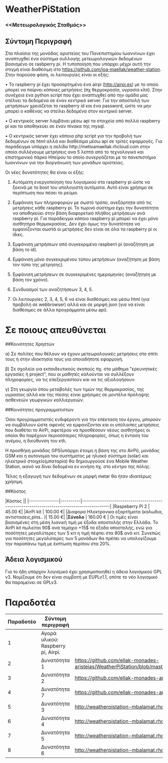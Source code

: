 # WeatherPiStation
### <<Μετεωρολογικός Σταθμός>>
## Σύντομη Περιγραφή
Στα πλαίσια της μονάδας αριστείας του Πανεπιστημίου Ιωαννίνων έχει αναπτυχθεί ένα σύστημα συλλογής μετεωρολογικών δεδομένων βασισμένο σε rasbperry pi. Η τυποποίηση που υπάρχει μέχρι αυτή την στιγμή είναι διαθέσιμη στο https://github.com/ioa-maellak/weather-station.
Στην παρούσα φάση, οι λειτουργίες είναι οι εξής:

• Το raspberry pi έχει προσαρτημένο ένα airpi (http://airpi.es) με το οποίο μπορεί να παίρνει κάποιες μετρήσεις (πχ θερμοκρασία, υγρασία κλπ). Στην συνέχεια ένα python script που έχει αναπτυχθεί από την ομάδα μας στέλνει τα δεδομένα σε έναν κεντρικό server. Για την αποστολή των μετρήσεων χρειάζεται το raspberry id και ένα password, ώστε να μην μπορεί ο καθένας να στείλει δεδομένα στον κεντρικό server.

• Ο κεντρικός server λαμβάνει μέσω api τα στοιχεία από πολλά raspberry pi και τα αποθηκεύει σε έναν πίνακα της mysql.

• Ο κεντρικός server έχει κάποια php script για την προβολή των δεδομένων σε html αλλά και διαθέσιμα μέσω api σε τρίτες εφαρμογές. Για παράδειγμα υπάρχει η σελίδα http://met­ioamaellak.rhcloud.com στην οποία συλλέγουμε μετρήσεις ανα 5 λεπτά από το τεχνολογικό και επιστημονικό πάρκο Ηπείρου το οποίο συνεργάζεται με το πανεπιστήμιο Ιωαννίνων για την διοργάνωση των μονάδων αριστείας.

Οι νέες δυνατότητες θα είναι οι εξής:

1. Αυτόματη ενεργοποίηση του λογισμικού στο raspberry pi ώστε να ξεκινά με το boot του υπολογιστή αυτόματα. Αυτό είναι χρήσιμο σε περίπτωση που πέσει το ρεύμα.

2. Εμφάνιση των πληροφοριών με σωστό τρόπο, ανεξάρτητα από τις μετρήσεις κάθε raspberry pi. Το τωρινό σύστημα έχει την δυνατότητα να αποθηκεύει στην βάση διαφορετικό πλήθος μετρήσεων ανά raspberry pi. Για παράδειγμα κάποιο raspberry pi μπορεί να έχει μόνο αισθητήρα θερμοκρασίας. Δεν έχει όμως την δυνατότητα να εμφανίζονται σωστά οι μετρήσεις δεν είναι σε όλα τα raspberry pi οι ίδιες.

3. Εμφάνιση μετρήσεων από συγκεκριμένο raspberri pi (αναζήτηση με βάση το id).

4. Εμφάνιση μόνο συγκεκριμένου τύπου μετρήσεων (αναζήτηση με βάση τον τύπο της μέτρησης).

5. Εμφάνιση μετρήσεων σε συγκεκριμένες ημερομηνίες (αναζήτηση με βάση τον χρόνο).

6. Συνδυασμοί των αναζητήσεων 3, 4, 5.

7. Οι λειτουργίες 2, 3, 4, 5, 6 να είναι διαθέσιμες και μέσω html (για προβολή σε webbrowser) αλλά και σε μορφή json (για να είναι διαθέσιμες σε άλλα προγράμματα μέσω api).


Σε ποιους απευθύνεται
==========================
##Κοινότητες Χρηστών

α) Σε πολίτες που θέλουν να έχουν μετεωρολογικές μετρήσεις στο σπίτι τους ή στην ιδιοκτησία τους για οποιαδήποτε εφαρμογή.

β) Σε σχολεία για εκπαιδευτικούς σκοπούς πχ. στο μάθημα "ερευνητικές εργασίες ή project", που οι μαθητές καλούνται να συλλέξουν πληροφορίες, να τις επεξεργαστούν και να τις αξιολογήσουν.

γ) Στη γεωργία όπου μεταβολές των τιμών της θερμοκρασίας, της υγρασίας αλλά και της πίεσης είναι χρήσιμες σε μοντέλα πρόληψης ασθενειών γεωργικών καλλιεργειών. 

##Κοινότητες προγραμματιστών

Όσοι προγραμματιστές ενδιφέροντι για την επέκταση του έργου, μπορούν να συμβάλουν ώστε αφενός να εμφανίζονται και οι υπόλοιπες μετρήσεις που διαθέτει το AirPi, αφετέρου να προσθέσουν νέους αισθητήρες οι οποίοι θα παρέχουν περισσότερες πληροφορίες, όπως η ένταση του ανέμου, η διεύθυνση του κτλ.

Η προσθήκη μονάδας GPS(υπάρχει έτοιμη η βάση της στο AirPi), μονάδας GSM και η αυτονομία του συστήματος με ηλιακό σύστημα (solar) και ηλεκτρικό στοιχείο(μπαταρία) θα δημιουργούσε ένα Mobile Weather Station, ικανό να δίνει δεδομένα εν κινήση πχ. στο κέντρο της πόλης.

Τέλος η εξαγωγή των δεδομένων σε μορφή metar θα ήταν ιδιαιτέρως χρήσιμη.

##Κόστος 


|Κόστος 																		||
|---------------|----------|--------------------------------------------------------------------------------------------|
|Raspeberry Pi 2 |                                   45.00 €|
|AirPi kit     |                                        100.00 €|
|Διαφορα Ηλεκτρονικα εξαρτήματα (καλωδια, αντιστασεις,pins.. )|  15.00 €|
|**Σύνολο**        |                                                 160.00 € |
Οι τιμές είναι βασισμένες στη μέση λιανική τιμή με έξοδα αποστολής στην Ελλάδα. Το AirPi kit πωλείται 90$ ανά τεμάχιο  +15$ τα έξοδα αποστολής, ενώ για ποσότητες μεγαλύτερες των 5 κιτ η τιμή πέφτει στα 80$ ανά κιτ. 
Συνεπώς για ποσότητες μεγαλύτερες των 5 μονάδων θα πρέπει να υπολογίζουμε την παραπάνω τιμή με έκπτωση περίπου στα 20%. 

## Άδεια λογισμικού

Για το ήδη υπάρχον λογισμικό έχει χρησιμοποιηθεί η άδεια λογισμικού GPL v3.
Νομίζουμε ότι δεν είναι συμβατή με EUPLv1.1, οπότε το νέο λογισμικό θα παραμείνει σε GPLv3.

# Παραδοτέα


| Παραδοτέο | Σύντομη περιγραφή       | URL |
|-----------|-------------------------|-----|
| 1 | Αγορά υλικού: Raspberry pi, Airpi. | |
| 2 | Δυνατότητα 1 | https://github.com/ellak-monades-aristeias/WeatherPiStation/blob/master/Autologin_%26_Autostart_Raspberry%20Pi.md |
| 3 | Δυνατότητα 2 | https://github.com/ellak-monades-aristeias/WeatherPiStation/tree/master/www/API |
| 4 | Δυνατότητα 7 | https://github.com/ellak-monades-aristeias/WeatherPiStation/tree/master/www/API |
| 5 | Δυνατότητα 3 | http://weatherpistation-mbalamat.rhcloud.com/front-app/ |
| 6 | Δυνατότητα 4 | http://weatherpistation-mbalamat.rhcloud.com/front-app/ |
| 7 | Δυνατότητα 5 | http://weatherpistation-mbalamat.rhcloud.com/front-app/ |
| 8 | Δυνατότητα 6 | http://weatherpistation-mbalamat.rhcloud.com/front-app/ |


